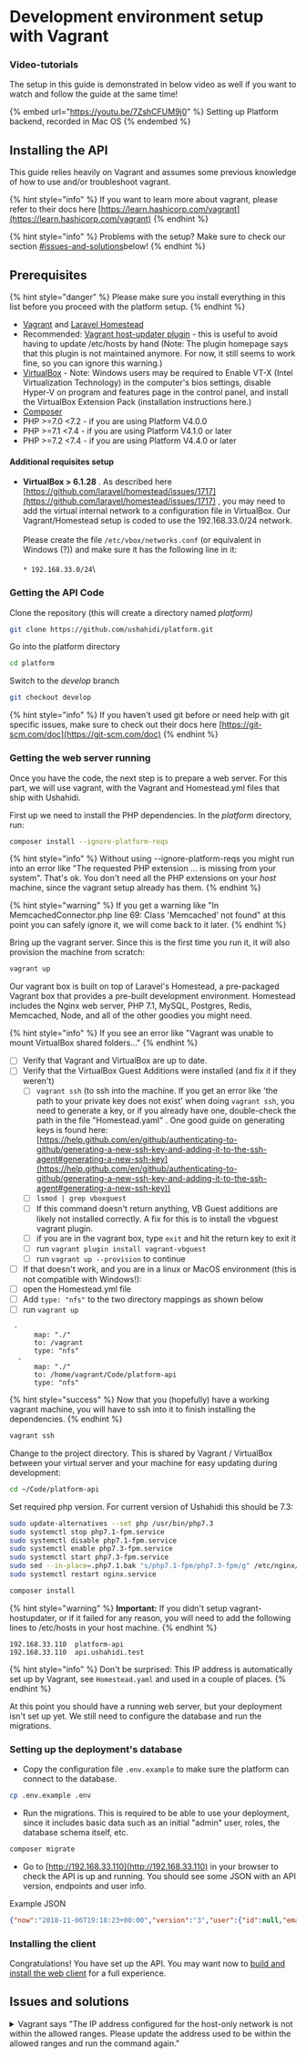 # Development environment setup with Vagrant

### Video-tutorials

The setup in this guide is demonstrated in below video as well if you want to watch and follow the guide at the same time!

{% embed url="https://youtu.be/7ZshCFUM9j0" %}
Setting up Platform backend, recorded in Mac OS
{% endembed %}

## Installing the API

This guide relies heavily on Vagrant and assumes some previous knowledge of how to use and/or troubleshoot vagrant.

{% hint style="info" %}
If you want to learn more about vagrant, please refer to their docs here [https://learn.hashicorp.com/vagrant](https://learn.hashicorp.com/vagrant)
{% endhint %}

{% hint style="info" %}
Problems with the setup? Make sure to check our section [#issues-and-solutions](vagrant-setup.md#issues-and-solutions "mention")below!
{% endhint %}

## Prerequisites

{% hint style="danger" %}
Please make sure you install everything in this list before you proceed with the platform setup.
{% endhint %}

* [Vagrant](https://www.vagrantup.com/downloads.html) and [Laravel Homestead](https://laravel.com/docs/homestead)
* Recommended: [Vagrant host-updater plugin](https://github.com/cogitatio/vagrant-hostsupdater) - this is useful to avoid having to update /etc/hosts by hand (Note: The plugin homepage says that this plugin is not maintained anymore. For now, it still seems to work fine, so you can ignore this warning.)
* [VirtualBox](https://www.virtualbox.org/wiki/Downloads) - Note: Windows users may be required to Enable VT-X (Intel Virtualization Technology) in the computer's bios settings, disable Hyper-V on program and features page in the control panel, and install the VirtualBox Extension Pack (installation instructions here.)
* [Composer](https://getcomposer.org/doc/00-intro.md#system-requirements)
* PHP >=7.0 <7.2 - if you are using Platform V4.0.0
* PHP >=7.1 <7.4 - if you are using Platform V4.1.0 or later
* PHP >=7.2 <7.4 - if you are using Platform V4.4.0 or later

#### Additional requisites setup

* **VirtualBox > 6.1.28** . As described here [https://github.com/laravel/homestead/issues/1717](https://github.com/laravel/homestead/issues/1717) , you may need to add the virtual internal network to a configuration file in VirtualBox. Our Vagrant/Homestead setup is coded to use the 192.168.33.0/24 network.\
  \
  Please create the file `/etc/vbox/networks.conf` (or equivalent in Windows (?)) and make sure it has the following line in it:\
  \
  `* 192.168.33.0/24`\


### Getting the API Code

Clone the repository (this will create a directory named _platform)_

```bash
git clone https://github.com/ushahidi/platform.git
```

Go into the platform directory

```bash
cd platform
```

Switch to the _develop_ branch

```bash
git checkout develop
```

{% hint style="info" %}
If you haven't used git before or need help with git specific issues, make sure to check out their docs here [https://git-scm.com/doc](https://git-scm.com/doc)
{% endhint %}

### Getting the web server running

Once you have the code, the next step is to prepare a web server. For this part, we will use vagrant, with the Vagrant and Homestead.yml files that ship with Ushahidi.

First up we need to install the PHP dependencies. In the _platform_ directory, run:

```bash
composer install --ignore-platform-reqs
```

{% hint style="info" %}
Without using --ignore-platform-reqs you might run into an error like "The requested PHP extension ... is missing from your system". That's ok. You don't need all the PHP extensions on your _host_ machine, since the vagrant setup already has them.
{% endhint %}

{% hint style="warning" %}
If you get a warning like "In MemcachedConnector.php line 69: Class 'Memcached' not found" at this point you can safely ignore it, we will come back to it later.
{% endhint %}

Bring up the vagrant server. Since this is the first time you run it, it will also provision the machine from scratch:

```bash
vagrant up
```

Our vagrant box is built on top of Laravel's Homestead, a pre-packaged Vagrant box that provides a pre-built development environment. Homestead includes the Nginx web server, PHP 7.1, MySQL, Postgres, Redis, Memcached, Node, and all of the other goodies you might need.

{% hint style="info" %}
If you see an error like "Vagrant was unable to mount VirtualBox shared folders..."
{% endhint %}

* [ ] Verify that Vagrant and VirtualBox are up to date.
* [ ] Verify that the VirtualBox Guest Additions were installed (and fix it if they weren't)
  * [ ] `vagrant ssh` (to ssh into the machine. If you get an error like 'the path to your private key does not exist' when doing `vagrant ssh`, you need to generate a key, or if you already have one, double-check the path in the file "Homestead.yaml" . One good guide on generating keys is found here: [https://help.github.com/en/github/authenticating-to-github/generating-a-new-ssh-key-and-adding-it-to-the-ssh-agent#generating-a-new-ssh-key](https://help.github.com/en/github/authenticating-to-github/generating-a-new-ssh-key-and-adding-it-to-the-ssh-agent#generating-a-new-ssh-key))
  * [ ] `lsmod | grep vboxguest`
  * [ ] If this command doesn't return anything, VB Guest additions are likely not installed correctly. A fix for this is to install the vbguest vagrant plugin.
  * [ ] if you are in the vagrant box, type `exit` and hit the return key to exit it
  * [ ] run `vagrant plugin install vagrant-vbguest`
  * [ ] run `vagrant up --provision` to continue
* [ ] If that doesn't work, and you are in a linux or MacOS environment (this is not compatible with Windows!):
* [ ] open the Homestead.yml file
* [ ] Add `type: "nfs"` to the two directory mappings as shown below
* [ ] run `vagrant up`

```
 -
      map: "./"
      to: /vagrant
      type: "nfs"
  -
      map: "./"
      to: /home/vagrant/Code/platform-api
      type: "nfs"
```

{% hint style="success" %}
Now that you (hopefully) have a working vagrant machine, you will have to ssh into it to finish installing the dependencies.
{% endhint %}

```bash
vagrant ssh
```

Change to the project directory. This is shared by Vagrant / VirtualBox between your virtual server and your machine for easy updating during development:

```bash
cd ~/Code/platform-api
```

Set required php version. For current version of Ushahidi this should be 7.3:

```bash
sudo update-alternatives --set php /usr/bin/php7.3
sudo systemctl stop php7.1-fpm.service
sudo systemctl disable php7.1-fpm.service
sudo systemctl enable php7.3-fpm.service
sudo systemctl start php7.3-fpm.service
sudo sed --in-place=.php7.1.bak "s/php7.1-fpm/php7.3-fpm/g" /etc/nginx/sites-available/*
sudo systemctl restart nginx.service
```

```bash
composer install
```

{% hint style="warning" %}
**Important:** If you didn't setup vagrant-hostupdater, or if it failed for any reason, you will need to add the following lines to /etc/hosts in your host machine.
{% endhint %}

```
192.168.33.110  platform-api
192.168.33.110  api.ushahidi.test
```

{% hint style="info" %}
Don't be surprised: This IP address is automatically set up by Vagrant, see `Homestead.yaml` and used in a couple of places.
{% endhint %}

At this point you should have a running web server, but your deployment isn't set up yet. We still need to configure the database and run the migrations.

### **Setting up the deployment's database**

* Copy the configuration file `.env.example` to make sure the platform can connect to the database.

```bash
cp .env.example .env
```

* Run the migrations. This is required to be able to use your deployment, since it includes basic data such as an initial "admin" user, roles, the database schema itself, etc.

```bash
composer migrate
```

* Go to [http://192.168.33.110](http://192.168.33.110) in your browser to check the API is up and running. You should see some JSON with an API version, endpoints and user info.

Example JSON

```json
{"now":"2018-11-06T19:18:23+00:00","version":"3","user":{"id":null,"email":null,"realname":null}}
```

### Installing the client

Congratulations! You have set up the API. You may want now to [build and install the web client](setting-up-the-platform-client/) for a full experience.

## Issues and solutions

<details>

<summary>Vagrant says "The IP address configured for the host-only network is not within the allowed ranges. Please update the address used to be within the allowed ranges and run the command again."</summary>

According to information found here [https://lifesaver.codes/answer/virtualbox-6-1-28-no-longer-auto-assigns-hostonly-ips-1717](https://lifesaver.codes/answer/virtualbox-6-1-28-no-longer-auto-assigns-hostonly-ips-1717) , a change in VirtualBox's handling of networking can render Homestead installations invalid.

The solution seems to involve creating a `/etc/vbox/networks.conf` file with the following content:

```
* 192.168.33.0/24
```

</details>
